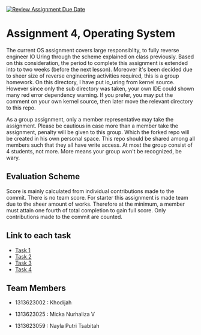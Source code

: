 [![Review Assignment Due Date](https://classroom.github.com/assets/deadline-readme-button-22041afd0340ce965d47ae6ef1cefeee28c7c493a6346c4f15d667ab976d596c.svg)](https://classroom.github.com/a/6NMYddZa)
# Assignment 4, Operating System
The current OS assignment covers large responsiblity, to fully reverse engineer IO Uring through the scheme explained on class previously. Based on this consideration, the period to complete this assignment is extended into to two weeks (before the next lesson). Moreover it's been decided due to sheer size of reverse engineering activities required, this is a group homework. On this directory, I have put io_uring from kernel source. However since only the sub directory was taken, your own IDE could shown many red error dependency warning. If you prefer, you may put the comment on your own kernel source, then later move the relevant directory to this repo.

As a group assignment, only a member representative may take the assignment. Please be cautious in case more than a member take the assignment, penalty will be given to this group. Which the forked repo will be created in his own personal space. This repo should be shared among all members such that they all have write access. At most the group consist of 4 students, not more. More means your group won't be recognized, be wary.

## Evaluation Scheme
Score is mainly calculated from individual contributions made to the commit. There is no team score. For starter this assignment is made team due to the sheer amount of works. Therefore at the minimum, a member must attain one fourth of total completion to gain full score. Only contributions made to the commit are counted.

## Link to each task
- [Task 1](/source_information.md)
- [Task 2](/function_dependency.md)
- [Task 3](/data_structure.md)
- [Task 4](/function_documentation.md)

## Team Members
- 1313623002 : Khodijah

- 1313623025 : Micka Nurhaliza V

- 1313623059 : Nayla Putri Tsabitah
